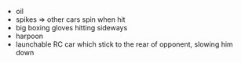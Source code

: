 - oil
- spikes => other cars spin when hit
- big boxing gloves hitting sideways
- harpoon
- launchable RC car which stick to the rear of opponent, slowing him down
